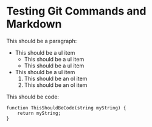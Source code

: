 # Testing Git Commands and Markdown

This should be a paragraph:
* This should be a ul item
	* This should be a ul item
	* This should be a ul item
* This should be a ul item
	1. This should be an ol item
	2. This should be an ol item

This should be code:

	function ThisShouldBeCode(string myString) {
		return myString;
	}